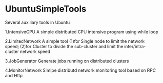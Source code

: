 # UbuntuSimpleTools
Several auxiliary tools in Ubuntu


1.IntensiveCPU
A simple distributed CPU intensive program using while loop

2.LimitedNetwork
A simple tool (1)for Single node to limit the network speed; (2)for Cluster to divide the sub-cluster and limit the inter/intra-cluster network speed

3.JobGenerator
Generate jobs running on distributed clusters

4.MonitorNetwork
Simlpe distributd network monitoring tool based on RPC and Http
